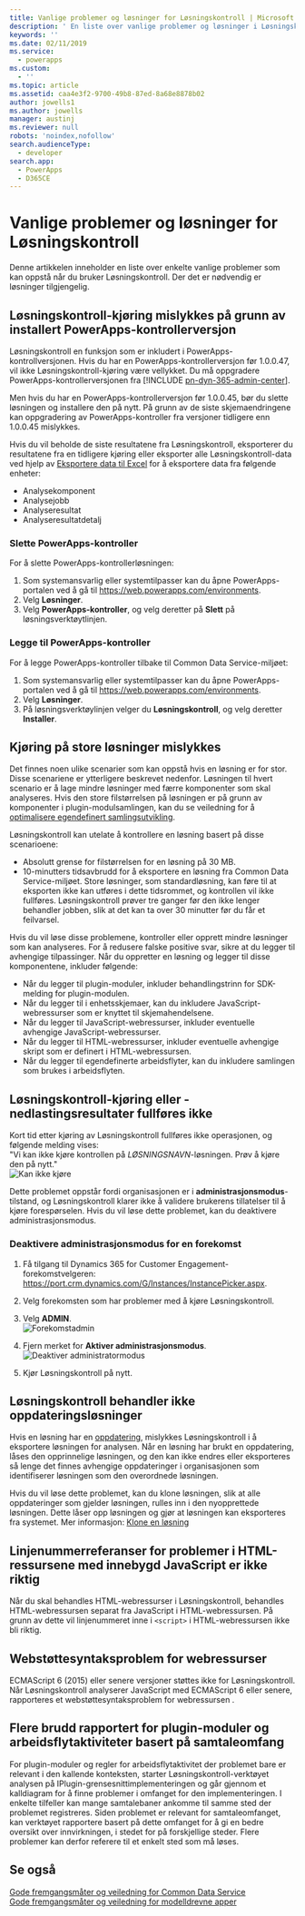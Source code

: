 ```yaml
---
title: Vanlige problemer og løsninger for Løsningskontroll | Microsoft Docs
description: ' En liste over vanlige problemer og løsninger i Løsningskontroll'
keywords: ''
ms.date: 02/11/2019
ms.service:
  - powerapps
ms.custom:
  - ''
ms.topic: article
ms.assetid: caa4e3f2-9700-49b8-87ed-8a68e8878b02
author: jowells1
ms.author: jowells
manager: austinj
ms.reviewer: null
robots: 'noindex,nofollow'
search.audienceType:
  - developer
search.app:
  - PowerApps
  - D365CE
---
```

# <a name="common-issues-and-resolutions-for-solution-checker"></a>Vanlige problemer og løsninger for Løsningskontroll

Denne artikkelen inneholder en liste over enkelte vanlige problemer som kan oppstå når du bruker Løsningskontroll. Der det er nødvendig er løsninger tilgjengelig.

## <a name="solution-checker-runs-fail-due-to-powerapps-checker-version-installed"></a>Løsningskontroll-kjøring mislykkes på grunn av installert PowerApps-kontrollerversjon
Løsningskontroll en funksjon som er inkludert i PowerApps-kontrollversjonen.  Hvis du har en PowerApps-kontrollerversjon før 1.0.0.47, vil ikke Løsningskontroll-kjøring være vellykket. Du må oppgradere PowerApps-kontrollerversjonen fra [!INCLUDE [pn-dyn-365-admin-center](../../includes/pn-dyn-365-admin-center.md)]. 

Men hvis du har en PowerApps-kontrollerversjon før 1.0.0.45, bør du slette løsningen og installere den på nytt. På grunn av de siste skjemaendringene kan oppgradering av PowerApps-kontroller fra versjoner tidligere enn 1.0.0.45 mislykkes.

Hvis du vil beholde de siste resultatene fra Løsningskontroll, eksporterer du resultatene fra en tidligere kjøring eller eksporter alle Løsningskontroll-data ved hjelp av [Eksportere data til Excel](../../user/export-data-excel.md) for å eksportere data fra følgende enheter:

- Analysekomponent
- Analysejobb
- Analyseresultat
- Analyseresultatdetalj

### <a name="delete-powerapps-checker"></a>Slette PowerApps-kontroller

For å slette PowerApps-kontrollerløsningen:

1. Som systemansvarlig eller systemtilpasser kan du åpne PowerApps-portalen ved å gå til https://web.powerapps.com/environments.
2. Velg **Løsninger**.
3. Velg **PowerApps-kontroller**, og velg deretter på **Slett** på løsningsverktøytlinjen.

### <a name="add-powerapps-checker"></a>Legge til PowerApps-kontroller

For å legge PowerApps-kontroller tilbake til Common Data Service-miljøet:

1. Som systemansvarlig eller systemtilpasser kan du åpne PowerApps-portalen ved å gå til https://web.powerapps.com/environments.
2. Velg **Løsninger**.
3. På løsningsverktøylinjen velger du **Løsningskontroll**, og velg deretter **Installer**.

## <a name="runs-on-large-solutions-fail"></a>Kjøring på store løsninger mislykkes

Det finnes noen ulike scenarier som kan oppstå hvis en løsning er for stor. Disse scenariene er ytterligere beskrevet nedenfor. Løsningen til hvert scenario er å lage mindre løsninger med færre komponenter som skal analyseres. Hvis den store filstørrelsen på løsningen er på grunn av komponenter i plugin-modulsamlingen, kan du se veiledning for å [optimalisere egendefinert samlingsutvikling](../../developer/common-data-service/best-practices/business-logic/optimize-assembly-development.md).

Løsningskontroll kan utelate å kontrollere en løsning basert på disse scenarioene:
- Absolutt grense for filstørrelsen for en løsning på 30 MB.  
- 10-minutters tidsavbrudd for å eksportere en løsning fra Common Data Service-miljøet. Store løsninger, som standardløsning, kan føre til at eksporten ikke kan utføres i dette tidsrommet, og kontrollen vil ikke fullføres. Løsningskontroll prøver tre ganger før den ikke lenger behandler jobben, slik at det kan ta over 30 minutter før du får et feilvarsel.

Hvis du vil løse disse problemene, kontroller eller opprett mindre løsninger som kan analyseres. For å redusere falske positive svar, sikre at du legger til avhengige tilpassinger. Når du oppretter en løsning og legger til disse komponentene, inkluder følgende:

- Når du legger til plugin-moduler, inkluder behandlingstrinn for SDK-melding for plugin-modulen.
- Når du legger til i enhetsskjemaer, kan du inkludere JavaScript-webressurser som er knyttet til skjemahendelsene.  
- Når du legger til JavaScript-webressurser, inkluder eventuelle avhengige JavaScript-webressurser.
- Når du legger til HTML-webressurser, inkluder eventuelle avhengige skript som er definert i HTML-webressursen.
- Når du legger til egendefinerte arbeidsflyter, kan du inkludere samlingen som brukes i arbeidsflyten.

## <a name="solution-checker-run-or-download-results-dont-complete"></a>Løsningskontroll-kjøring eller -nedlastingsresultater fullføres ikke 
Kort tid etter kjøring av Løsningskontroll fullføres ikke operasjonen, og følgende melding vises:<br />
"Vi kan ikke kjøre kontrollen på *LØSNINGSNAVN*-løsningen. Prøv å kjøre den på nytt." <br />
![Kan ikke kjøre](media/solution-checker-werent-able-to-run.png)

Dette problemet oppstår fordi organisasjonen er i **administrasjonsmodus**-tilstand, og Løsningskontroll klarer ikke å validere brukerens tillatelser til å kjøre forespørselen. Hvis du vil løse dette problemet, kan du deaktivere administrasjonsmodus. 

### <a name="disable-administration-mode-for-an-instance"></a>Deaktivere administrasjonsmodus for en forekomst
1. Få tilgang til Dynamics 365 for Customer Engagement-forekomstvelgeren: https://port.crm.dynamics.com/G/Instances/InstancePicker.aspx.
2. Velg forekomsten som har problemer med å kjøre Løsningskontroll.
3. Velg **ADMIN**.<br />
![Forekomstadmin](media/solution-checker-instance-admin.png)

4. Fjern merket for **Aktiver administrasjonsmodus**. <br />
![Deaktiver administratormodus](media/solution-checker-instance-disable-admin-mode.png)

5. Kjør Løsningskontroll på nytt.

## <a name="solution-checker-will-not-process-patched-solutions"></a>Løsningskontroll behandler ikke oppdateringsløsninger

Hvis en løsning har en [oppdatering](https://docs.microsoft.com/powerapps/developer/common-data-service/create-patches-simplify-solution-updates), mislykkes Løsningskontroll i å eksportere løsningen for analysen. Når en løsning har brukt en oppdatering, låses den opprinnelige løsningen, og den kan ikke endres eller eksporteres så lenge det finnes avhengige oppdateringer i organisasjonen som identifiserer løsningen som den overordnede løsningen.

Hvis du vil løse dette problemet, kan du klone løsningen, slik at alle oppdateringer som gjelder løsningen, rulles inn i den nyopprettede løsningen. Dette låser opp løsningen og gjør at løsningen kan eksporteres fra systemet. Mer informasjon: [Klone en løsning](use-segmented-solutions-patches-simplify-updates.md#clone-a-solution)

## <a name="line-number-references-for-issues-in-html-resources-with-embedded-javascript-are-not-correct"></a>Linjenummerreferanser for problemer i HTML-ressursene med innebygd JavaScript er ikke riktig 

Når du skal behandles HTML-webressurser i Løsningskontroll, behandles HTML-webressursen separat fra JavaScript i HTML-webressursen. På grunn av dette vil linjenummeret inne i `<script>` i HTML-webressursen ikke bli riktig.

## <a name="web-unsupported-syntax-issue-for-web-resources"></a>Webstøttesyntaksproblem for webressurser

ECMAScript 6 (2015) eller senere versjoner støttes ikke for Løsningskontroll. Når Løsningskontroll analyserer JavaScript med ECMAScript 6 eller senere, rapporteres et webstøttesyntaksproblem for webressursen .  

## <a name="multiple-violations-reported-for-plug-ins-and-workflow-activities-based-on-call-scope"></a>Flere brudd rapportert for plugin-moduler og arbeidsflytaktiviteter basert på samtaleomfang

For plugin-moduler og regler for arbeidsflytaktivitet der problemet bare er relevant i den kallende konteksten, starter Løsningskontroll-verktøyet analysen på IPlugin-grensesnittimplementeringen og går gjennom et kalldiagram for å finne problemer i omfanget for den implementeringen.  I enkelte tilfeller kan mange samtalebaner ankomme til samme sted der problemet registreres.  Siden problemet er relevant for samtaleomfanget, kan verktøyet rapportere basert på dette omfanget for å gi en bedre oversikt over innvirkningen, i stedet for på forskjellige steder. Flere problemer kan derfor referere til et enkelt sted som må løses.

## <a name="see-also"></a>Se også
[Gode fremgangsmåter og veiledning for Common Data Service](../../developer/common-data-service/best-practices/index.md)<br />
[Gode fremgangsmåter og veiledning for modelldrevne apper](../../developer/model-driven-apps/best-practices/index.md)<br />
